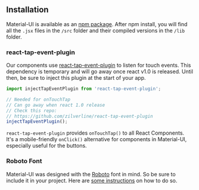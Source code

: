 ## Installation

Material-UI is available as an [npm package](https://www.npmjs.org/package/material-ui).
After npm install, you will find all the `.jsx` files in the `/src` folder and
their compiled versions in the `/lib` folder.

### react-tap-event-plugin

Our components use [react-tap-event-plugin](https://github.com/zilverline/react-tap-event-plugin)
to listen for touch events.
This dependency is temporary and will go away once react v1.0 is released.
Until then, be sure to inject this plugin at the start of your app.

```js
import injectTapEventPlugin from 'react-tap-event-plugin';

// Needed for onTouchTap
// Can go away when react 1.0 release
// Check this repo:
// https://github.com/zilverline/react-tap-event-plugin
injectTapEventPlugin();
```

`react-tap-event-plugin` provides `onTouchTap()` to all React Components.  
It's a mobile-friendly `onClick()` alternative for components in Material-UI, especially useful for the buttons.

### Roboto Font

Material-UI was designed with the [Roboto](http://www.google.com/fonts/specimen/Roboto)
font in mind.
So be sure to include it in your project.
Here are [some instructions](http://www.google.com/fonts#UsePlace:use/Collection:Roboto:400,300,500)
on how to do so.
